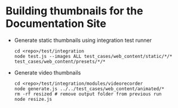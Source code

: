 # Building thumbnails for the Documentation Site

* Generate static thumbnails using integration test runner

      cd <repo>/test/integration
      node test.js --images ALL test_cases/web_content/static/*/* test_cases/web_content/presets/*/*
      
* Generate video thumbnails

      cd <repo>/test/integration/modules/videorecorder
      node generate.js ../../test_cases/web_content/animated/*
      rm -rf resized # remove output folder from previous run
      node resize.js
